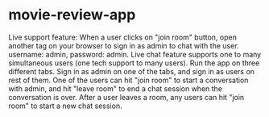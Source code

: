 # movie-review-app
Live support feature: When a user clicks on "join room" button, open another tag on your browser to sign in as admin to chat with the user. username: admin, password: admin. Live chat feature supports one to many simultaneous users (one tech support to many users). Run the app on three different tabs. Sign in as admin on one of the tabs, and sign in as users on rest of them. One of the users can hit "join room" to start a conversation with admin, and hit "leave room" to end a chat session when the conversation is over. After a user leaves a room, any users can hit "join room" to start a new chat session.

